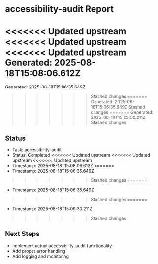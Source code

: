 # accessibility-audit Report

<<<<<<< Updated upstream
<<<<<<< Updated upstream
<<<<<<< Updated upstream
Generated: 2025-08-18T15:08:06.612Z
=======
Generated: 2025-08-18T15:06:35.649Z
>>>>>>> Stashed changes
=======
Generated: 2025-08-18T15:06:35.649Z
>>>>>>> Stashed changes
=======
Generated: 2025-08-18T15:09:30.211Z
>>>>>>> Stashed changes

## Status
- Task: accessibility-audit
- Status: Completed
<<<<<<< Updated upstream
<<<<<<< Updated upstream
<<<<<<< Updated upstream
- Timestamp: 2025-08-18T15:08:06.612Z
=======
- Timestamp: 2025-08-18T15:06:35.649Z
>>>>>>> Stashed changes
=======
- Timestamp: 2025-08-18T15:06:35.649Z
>>>>>>> Stashed changes
=======
- Timestamp: 2025-08-18T15:09:30.211Z
>>>>>>> Stashed changes

## Next Steps
- Implement actual accessibility-audit functionality
- Add proper error handling
- Add logging and monitoring
